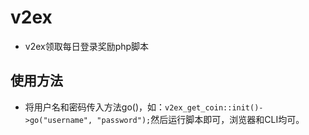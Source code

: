 v2ex
====
* v2ex领取每日登录奖励php脚本

使用方法
---------
* 将用户名和密码传入方法go()，如：`v2ex_get_coin::init()->go("username", "password");`然后运行脚本即可，浏览器和CLI均可。
